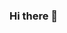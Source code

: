 ### Hi there 👋

<!--
I'm Frontend Developer and pursuing master's in Software Engineering.
I love to build fullstack web applications. 

I'm interested in -
Frontend - JavaScript, React, TypeScript, Sencha ExtJS, HTML, CSS
Backend - Node, Express.js, Java
Database - MongoDB, Redis, PostgreSQL

I'm currently learning -
Blockchain, Web3, DeFi

Reach me on: 
[![linkedin](https://img.shields.io/badge/linkedin-0A66C2?style=for-the-badge&logo=linkedin&logoColor=white)](https://www.linkedin.com/in/mohit-yeware-a47684164/)
-->
